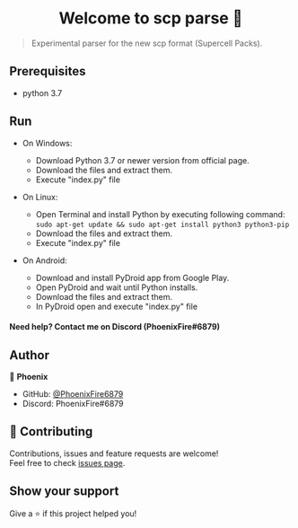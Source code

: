 <h1 align="center">Welcome to scp parse 👋</h1>

> Experimental parser for the new scp format (Supercell Packs).

## Prerequisites

- python 3.7


## Run
- On Windows:

    - Download Python 3.7 or newer version from official page.
    - Download the files and extract them.
    - Execute "index.py" file
- On Linux:

    - Open Terminal and install Python by executing following command:
    ```sudo apt-get update && sudo apt-get install python3 python3-pip```
    - Download the files and extract them.
    - Execute "index.py" file
- On Android:

    - Download and install PyDroid app from Google Play.
    - Open PyDroid and wait until Python installs.
    - Download the files and extract them.
    - In PyDroid open and execute "index.py" file


#### Need help? Contact me on Discord (PhoenixFire#6879)


## Author

👤 **Phoenix**

* GitHub: [@PhoenixFire6879](https://github.com/PhoenixFire6879)
* Discord: PhoenixFire#6879


## 🤝 Contributing

Contributions, issues and feature requests are welcome!<br />Feel free to check [issues page](https://github.com/PhoenixFire6879/scp_parse/issues).

## Show your support

Give a ⭐️ if this project helped you!
